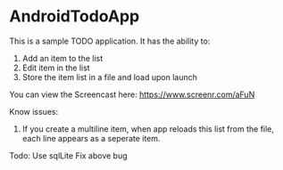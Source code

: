 # AndroidTodoApp
This is a sample TODO application.
It has the ability to:
1) Add an item to the list
2) Edit item in the list
3) Store the item list in a file and load upon launch

You can view the Screencast here:
https://www.screenr.com/aFuN

Know issues:
1) If you create a multiline item, when app reloads this list from the file, each line appears as a seperate item.

Todo:
Use sqlLite
Fix above bug

